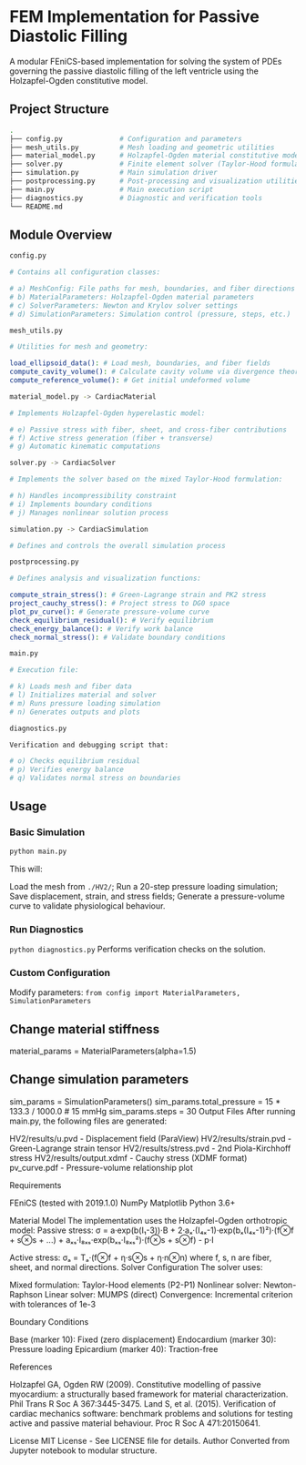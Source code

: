 # FEM Implementation for Passive Diastolic Filling
A modular FEniCS-based implementation for solving the system of PDEs governing the passive diastolic filling of the left ventricle using the Holzapfel-Ogden constitutive model.
## Project Structure

```bash
.
├── config.py              # Configuration and parameters
├── mesh_utils.py          # Mesh loading and geometric utilities
├── material_model.py      # Holzapfel-Ogden material constitutive model
├── solver.py              # Finite element solver (Taylor-Hood formulation)
├── simulation.py          # Main simulation driver
├── postprocessing.py      # Post-processing and visualization utilities
├── main.py                # Main execution script
├── diagnostics.py         # Diagnostic and verification tools
└── README.md              
```

## Module Overview
```bash 
config.py

# Contains all configuration classes:

# a) MeshConfig: File paths for mesh, boundaries, and fiber directions
# b) MaterialParameters: Holzapfel-Ogden material parameters
# c) SolverParameters: Newton and Krylov solver settings
# d) SimulationParameters: Simulation control (pressure, steps, etc.)
```

```bash
mesh_utils.py

# Utilities for mesh and geometry:

load_ellipsoid_data(): # Load mesh, boundaries, and fiber fields
compute_cavity_volume(): # Calculate cavity volume via divergence theorem
compute_reference_volume(): # Get initial undeformed volume
```


```bash
material_model.py -> CardiacMaterial

# Implements Holzapfel-Ogden hyperelastic model:

# e) Passive stress with fiber, sheet, and cross-fiber contributions
# f) Active stress generation (fiber + transverse)
# g) Automatic kinematic computations
```

```bash
solver.py -> CardiacSolver

# Implements the solver based on the mixed Taylor-Hood formulation:

# h) Handles incompressibility constraint
# i) Implements boundary conditions
# j) Manages nonlinear solution process
```

```bash
simulation.py -> CardiacSimulation

# Defines and controls the overall simulation process
```

```bash
postprocessing.py

# Defines analysis and visualization functions:

compute_strain_stress(): # Green-Lagrange strain and PK2 stress
project_cauchy_stress(): # Project stress to DG0 space
plot_pv_curve(): # Generate pressure-volume curve
check_equilibrium_residual(): # Verify equilibrium
check_energy_balance(): # Verify work balance
check_normal_stress(): # Validate boundary conditions
```

```bash
main.py

# Execution file:

# k) Loads mesh and fiber data
# l) Initializes material and solver
# m) Runs pressure loading simulation
# n) Generates outputs and plots
```

```bash
diagnostics.py

Verification and debugging script that:

# o) Checks equilibrium residual
# p) Verifies energy balance
# q) Validates normal stress on boundaries
```
## Usage
### Basic Simulation
```bash 
python main.py 
```
This will:

Load the mesh from ```./HV2/```;
Run a 20-step pressure loading simulation;
Save displacement, strain, and stress fields;
Generate a pressure-volume curve to validate physiological behaviour.

### Run Diagnostics
```python diagnostics.py```
Performs verification checks on the solution.

### Custom Configuration
Modify parameters:
```from config import MaterialParameters, SimulationParameters```

## Change material stiffness
material_params = MaterialParameters(alpha=1.5)

## Change simulation parameters
sim_params = SimulationParameters()
sim_params.total_pressure = 15 * 133.3 / 1000.0  # 15 mmHg
sim_params.steps = 30
Output Files
After running main.py, the following files are generated:

HV2/results/u.pvd - Displacement field (ParaView)
HV2/results/strain.pvd - Green-Lagrange strain tensor
HV2/results/stress.pvd - 2nd Piola-Kirchhoff stress
HV2/results/output.xdmf - Cauchy stress (XDMF format)
pv_curve.pdf - Pressure-volume relationship plot

Requirements

FEniCS (tested with 2019.1.0)
NumPy
Matplotlib
Python 3.6+

Material Model
The implementation uses the Holzapfel-Ogden orthotropic model:
Passive stress:
σ = a·exp(b(I₁-3))·B 
    + 2·aₓ·(I₄ₓ-1)·exp(bₓ(I₄ₓ-1)²)·(f⊗f + s⊗s + ...)
    + aₓₛ·I₈ₓₛ·exp(bₓₛ·I₈ₓₛ²)·(f⊗s + s⊗f)
    - p·I

Active stress:
σₐ = Tₐ·(f⊗f + η·s⊗s + η·n⊗n)
where f, s, n are fiber, sheet, and normal directions.
Solver Configuration
The solver uses:

Mixed formulation: Taylor-Hood elements (P2-P1)
Nonlinear solver: Newton-Raphson
Linear solver: MUMPS (direct)
Convergence: Incremental criterion with tolerances of 1e-3

Boundary Conditions

Base (marker 10): Fixed (zero displacement)
Endocardium (marker 30): Pressure loading
Epicardium (marker 40): Traction-free

References

Holzapfel GA, Ogden RW (2009). Constitutive modelling of passive myocardium: a structurally based framework for material characterization. Phil Trans R Soc A 367:3445-3475.
Land S, et al. (2015). Verification of cardiac mechanics software: benchmark problems and solutions for testing active and passive material behaviour. Proc R Soc A 471:20150641.

License
MIT License - See LICENSE file for details.
Author
Converted from Jupyter notebook to modular structure.